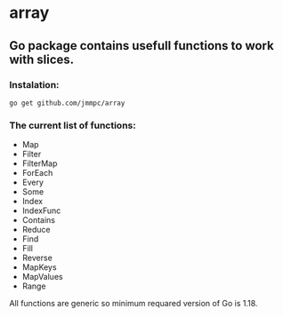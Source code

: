 # array
<h2>Go package contains usefull functions to work with slices.</h2>

<h3>Instalation:</h3>
<code>go get github.com/jmmpc/array</code>

<h3>The current list of functions:</h3>
<ul>
<li>Map</li>
<li>Filter</li>
<li>FilterMap</li>
<li>ForEach</li>
<li>Every</li>
<li>Some</li>
<li>Index</li>
<li>IndexFunc</li>
<li>Contains</li>
<li>Reduce</li>
<li>Find</li>
<li>Fill</li>
<li>Reverse</li>
<li>MapKeys</li>
<li>MapValues</li>
<li>Range</li>
</ul>

<p>All functions are generic so minimum requared version of Go is 1.18.</p>
